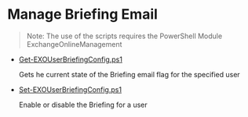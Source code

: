 # Manage Briefing Email

> Note: The use of the scripts requires the PowerShell Module ExchangeOnlineManagement

+ [Get-EXOUserBriefingConfig.ps1](./Get-EXOUserBriefingConfig.ps1)

	Gets he current state of the Briefing email flag for the specified user

+ [Set-EXOUserBriefingConfig.ps1](./Set-EXOUserBriefingConfig.ps1)

	Enable or disable the Briefing for a user